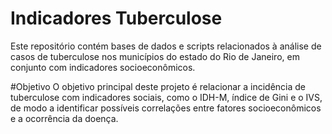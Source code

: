 # Indicadores Tuberculose
Este repositório contém bases de dados e scripts relacionados à análise de casos de tuberculose nos municípios do estado do Rio de Janeiro, em conjunto com indicadores socioeconômicos.

#Objetivo
O objetivo principal deste projeto é relacionar a incidência de tuberculose com indicadores sociais, como o IDH-M, índice de Gini e o IVS, de modo a identificar possíveis correlações entre fatores socioeconômicos e a ocorrência da doença.
